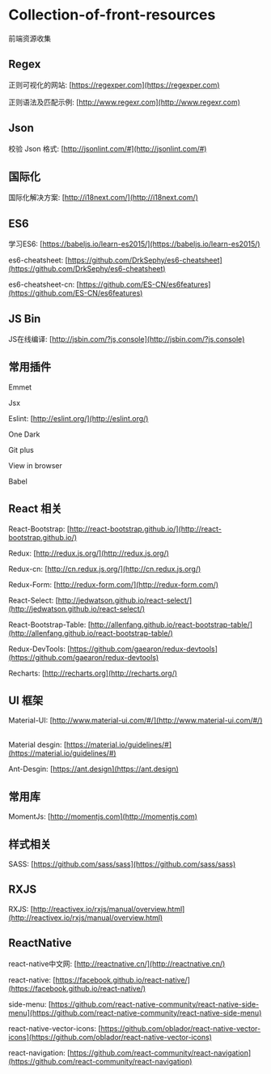 # Collection-of-front-resources
前端资源收集

## Regex 
正则可视化的网站: [https://regexper.com](https://regexper.com)

正则语法及匹配示例: [http://www.regexr.com](http://www.regexr.com)

## Json
校验 Json 格式: [http://jsonlint.com/#](http://jsonlint.com/#)

## 国际化
国际化解决方案: [http://i18next.com/](http://i18next.com/)

## ES6 
学习ES6: [https://babeljs.io/learn-es2015/](https://babeljs.io/learn-es2015/) 

es6-cheatsheet: [https://github.com/DrkSephy/es6-cheatsheet](https://github.com/DrkSephy/es6-cheatsheet)

es6-cheatsheet-cn: [https://github.com/ES-CN/es6features](https://github.com/ES-CN/es6features)

## JS Bin 
JS在线编译: [http://jsbin.com/?js,console](http://jsbin.com/?js,console) 

## 常用插件 
Emmet

Jsx

Eslint: [http://eslint.org/](http://eslint.org/)

One Dark 

Git plus 

View in browser 

Babel

## React 相关 
React-Bootstrap: [http://react-bootstrap.github.io/](http://react-bootstrap.github.io/)  

Redux: [http://redux.js.org/](http://redux.js.org/) 

Redux-cn: [http://cn.redux.js.org/](http://cn.redux.js.org/)

Redux-Form: [http://redux-form.com/](http://redux-form.com/)

React-Select: [http://jedwatson.github.io/react-select/](http://jedwatson.github.io/react-select/) 

React-Bootstrap-Table: [http://allenfang.github.io/react-bootstrap-table/](http://allenfang.github.io/react-bootstrap-table/)

Redux-DevTools: [https://github.com/gaearon/redux-devtools](https://github.com/gaearon/redux-devtools)  

Recharts: [http://recharts.org](http://recharts.org/) 

## UI 框架
Material-UI: [http://www.material-ui.com/#/](http://www.material-ui.com/#/)  

Material desgin: [https://material.io/guidelines/#](https://material.io/guidelines/#) 

Ant-Desgin: [https://ant.design](https://ant.design)

## 常用库 
MomentJs: [http://momentjs.com](http://momentjs.com)

## 样式相关 
SASS: [https://github.com/sass/sass](https://github.com/sass/sass) 

## RXJS 
RXJS: [http://reactivex.io/rxjs/manual/overview.html](http://reactivex.io/rxjs/manual/overview.html)

## ReactNative
react-native中文网: [http://reactnative.cn/](http://reactnative.cn/)

react-native: [https://facebook.github.io/react-native/](https://facebook.github.io/react-native/)

side-menu: [https://github.com/react-native-community/react-native-side-menu](https://github.com/react-native-community/react-native-side-menu) 

react-native-vector-icons: [https://github.com/oblador/react-native-vector-icons](https://github.com/oblador/react-native-vector-icons)

react-navigation: [https://github.com/react-community/react-navigation](https://github.com/react-community/react-navigation)
